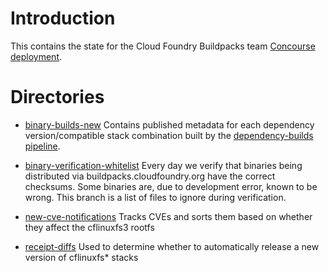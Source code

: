 # Introduction

This contains the state for the Cloud Foundry Buildpacks team [Concourse deployment](https://buildpacks.ci.cf-app.com/).

# Directories

* [binary-builds-new](binary-builds-new) Contains published metadata for each dependency version/compatible stack combination built by the [dependency-builds pipeline](https://buildpacks.ci.cf-app.com/teams/main/pipelines/dependency-builds).

* [binary-verification-whitelist](binary-verification-whitelist) Every day we verify that binaries being distributed via buildpacks.cloudfoundry.org have the correct checksums. Some binaries are, due to development error, known to be wrong. This branch is a list of files to ignore during verification.

* [new-cve-notifications](new-cve-notifications) Tracks CVEs and sorts them based on whether they affect the cflinuxfs3 rootfs

* [receipt-diffs](receipt-diffs) Used to determine whether to automatically release a new version of cflinuxfs* stacks